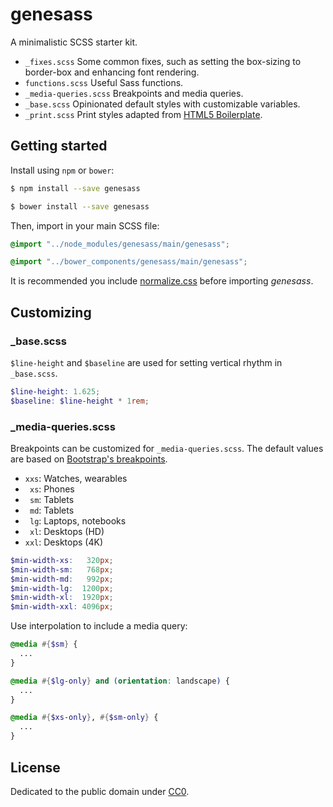 # genesass

A minimalistic SCSS starter kit.

- `_fixes.scss` Some common fixes, such as setting the box-sizing to border-box and enhancing font rendering.
- `functions.scss` Useful Sass functions.
- `_media-queries.scss` Breakpoints and media queries.
- `_base.scss` Opinionated default styles with customizable variables.
- `_print.scss` Print styles adapted from [HTML5 Boilerplate](https://github.com/h5bp/html5-boilerplate/blob/master/src/css/main.css).


## Getting started

Install using `npm` or `bower`:

```sh
$ npm install --save genesass
```

```sh
$ bower install --save genesass
```

Then, import in your main SCSS file:

```scss
@import "../node_modules/genesass/main/genesass";
```

```scss
@import "../bower_components/genesass/main/genesass";
```

It is recommended you include [normalize.css](https://github.com/necolas/normalize.css) before importing *genesass*.


## Customizing

### \_base.scss

`$line-height` and `$baseline` are used for setting vertical rhythm in `_base.scss`.

```scss
$line-height: 1.625;
$baseline: $line-height * 1rem;
```

### \_media-queries.scss

Breakpoints can be customized for `_media-queries.scss`. The default values are based on [Bootstrap's breakpoints](http://getbootstrap.com/css/#responsive-utilities).

- `xxs`: Watches, wearables
- ` xs`: Phones
- ` sm`: Tablets
- ` md`: Tablets
- ` lg`: Laptops, notebooks
- ` xl`: Desktops (HD)
- `xxl`: Desktops (4K)

```scss
$min-width-xs:   320px;
$min-width-sm:   768px;
$min-width-md:   992px;
$min-width-lg:  1200px;
$min-width-xl:  1920px;
$min-width-xxl: 4096px;
```

Use interpolation to include a media query:

```scss
@media #{$sm} {
  ...
}
```

```scss
@media #{$lg-only} and (orientation: landscape) {
  ...
}
```

```scss
@media #{$xs-only}, #{$sm-only} {
  ...
}
```


## License

Dedicated to the public domain under [CC0](https://github.com/aguynamedruchir/genesass/blob/master/LICENSE).

